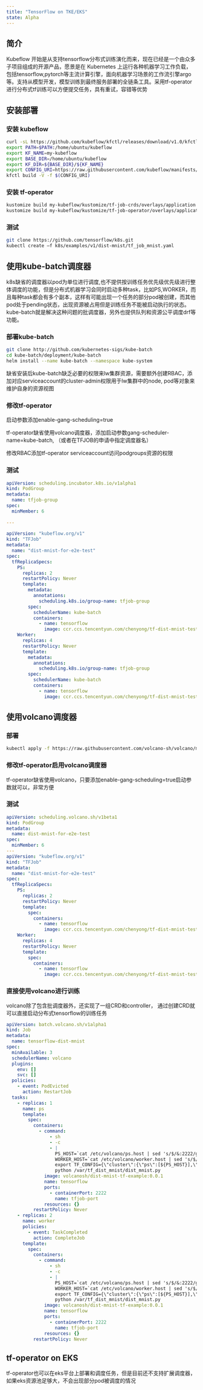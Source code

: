 ```yaml
---
title: "TensorFlow on TKE/EKS"
state: Alpha
---
```


## 简介

Kubeflow 开始是从支持tensorflow分布式训练演化而来，现在已经是一个由众多子项目组成的开源产品，愿景是在 Kubernetes 上运行各种机器学习工作负载， 包括tensorflow,pytorch等主流计算引擎，面向机器学习场景的工作流引擎argo等。支持从模型开发，模型训练到最终服务部署的全链条工具。采用tf-operator进行分布式tf训练可以方便提交任务，具有重试，容错等优势

## 安装部署

### 安装 kubeflow

``` bash
curl -sL https://github.com/kubeflow/kfctl/releases/download/v1.0/kfctl_v1.0-0-g94c35cf_linux.tar.gz | tar -xzvf -C /home/ubuntu/kubeflow
export PATH=$PATH:/home/ubuntu/kubeflow
export KF_NAME=my-kubeflow
export BASE_DIR=/home/ubuntu/kubeflow
export KF_DIR=${BASE_DIR}/${KF_NAME}
export CONFIG_URI=https://raw.githubusercontent.com/kubeflow/manifests/v1.0-branch/kfdef/kfctl_k8s_istio.v1.0.0.yaml
kfctl build -V -f $(CONFIG_URI)
```

###  安装 tf-operator

``` bash
kustomize build my-kubeflow/kustomize/tf-job-crds/overlays/application | kubectl create –f -
kustomize build my-kubeflow/kustomize/tf-job-operator/overlays/application | kubectl create –f
```

### 测试

``` bash
git clone https://github.com/tensorflow/k8s.git
kubectl create –f k8s/examples/v1/dist-mnist/tf_job_mnist.yaml
```

## 使用kube-batch调度器

k8s缺省的调度器以pod为单位进行调度,也不提供按训练任务优先级优先级进行整体调度的功能，但是分布式机器学习会同时启动多种task，比如PS,WORKER，而且每种task都会有多个副本，这样有可能出现一个任务的部分pod被创建，而其他pod处于pending状态，出现资源被占用但是训练任务不能被启动执行的状态。kube-batch就是解决这种问题的批调度器，另外也提供队列和资源公平调度drf等功能。


### 部署kube-batch

``` bash
git clone http://github.com/kubernetes-sigs/kube-batch
cd kube-batch/deployment/kube-batch
helm install --name kube-batch --namespace kube-system
```

缺省安装后kube-batch缺乏必要的权限来lw集群资源，需要额外创建RBAC，添加对应serviceaccount的cluster-admin权限用于lw集群中的node, pod等对象来维护自身的资源视图

### 修改tf-operator

启动参数添加enable-gang-scheduling=true

tf-operator缺省使用volcano调度器，添加启动参数gang-scheduler-name=kube-batch, （或者在TFJOB的申请中指定调度器名）

修改RBAC添加tf-operator serviceaccount访问podgroups资源的权限

### 测试

``` yaml
apiVersion: scheduling.incubator.k8s.io/v1alpha1
kind: PodGroup
metadata:
  name: tfjob-group
spec:
  minMember: 6
 
---
 
apiVersion: "kubeflow.org/v1"
kind: "TFJob"
metadata:
  name: "dist-mnist-for-e2e-test"
spec:
  tfReplicaSpecs:
    PS:
      replicas: 2
      restartPolicy: Never
      template:
        metadata:
          annotations:
            scheduling.k8s.io/group-name: tfjob-group
        spec:
          schedulerName: kube-batch
          containers:
            - name: tensorflow
              image: ccr.ccs.tencentyun.com/chenyong/tf-dist-mnist-test:1.0
    Worker:
      replicas: 4
      restartPolicy: Never
      template:
        metadata:
          annotations:
            scheduling.k8s.io/group-name: tfjob-group
        spec:
          schedulerName: kube-batch
          containers:
            - name: tensorflow
              image: ccr.ccs.tencentyun.com/chenyong/tf-dist-mnist-test:1.0
```

## 使用volcano调度器

### 部署

``` bash
kubectl apply -f https://raw.githubusercontent.com/volcano-sh/volcano/master/installer/volcano-development.yaml
```


###  修改tf-operator启用volcano调度器

tf-operator缺省使用volcano，只要添加enable-gang-scheduling=true启动参数就可以，非常方便

###  测试

``` yaml
apiVersion: scheduling.volcano.sh/v1beta1
kind: PodGroup
metadata:
  name: dist-mnist-for-e2e-test
spec:
  minMember: 6
---
apiVersion: "kubeflow.org/v1"
kind: "TFJob"
metadata:
  name: "dist-mnist-for-e2e-test"
spec:
  tfReplicaSpecs:
    PS:
      replicas: 2
      restartPolicy: Never
      template:
        spec:
          containers:
            - name: tensorflow
              image: ccr.ccs.tencentyun.com/chenyong/tf-dist-mnist-test:1.0
    Worker:
      replicas: 4
      restartPolicy: Never
      template:
        spec:
          containers:
            - name: tensorflow
              image: ccr.ccs.tencentyun.com/chenyong/tf-dist-mnist-test:1.0
```

### 直接使用volcano进行训练

volcano除了包含批调度器外，还实现了一组CRD和controller， 通过创建CRD就可以直接启动分布式tensorflow的训练任务

``` yaml
apiVersion: batch.volcano.sh/v1alpha1
kind: Job
metadata:
  name: tensorflow-dist-mnist
spec:
  minAvailable: 3
  schedulerName: volcano
  plugins:
    env: []
    svc: []
  policies:
    - event: PodEvicted
      action: RestartJob
  tasks:
    - replicas: 1
      name: ps
      template:
        spec:
          containers:
            - command:
                - sh
                - -c
                - |
                  PS_HOST=`cat /etc/volcano/ps.host | sed 's/$/&:2222/g' | sed 's/^/"/;s/$/"/' | tr "\n" ","`;
                  WORKER_HOST=`cat /etc/volcano/worker.host | sed 's/$/&:2222/g' | sed 's/^/"/;s/$/"/' | tr "\n" ","`;
                  export TF_CONFIG={\"cluster\":{\"ps\":[${PS_HOST}],\"worker\":[${WORKER_HOST}]},\"task\":{\"type\":\"ps\",\"index\":${VK_TASK_INDEX}},\"environment\":\"cloud\"};
                  python /var/tf_dist_mnist/dist_mnist.py
              image: volcanosh/dist-mnist-tf-example:0.0.1
              name: tensorflow
              ports:
                - containerPort: 2222
                  name: tfjob-port
              resources: {}
          restartPolicy: Never
    - replicas: 2
      name: worker
      policies:
        - event: TaskCompleted
          action: CompleteJob
      template:
        spec:
          containers:
            - command:
                - sh
                - -c
                - |
                  PS_HOST=`cat /etc/volcano/ps.host | sed 's/$/&:2222/g' | sed 's/^/"/;s/$/"/' | tr "\n" ","`;
                  WORKER_HOST=`cat /etc/volcano/worker.host | sed 's/$/&:2222/g' | sed 's/^/"/;s/$/"/' | tr "\n" ","`;
                  export TF_CONFIG={\"cluster\":{\"ps\":[${PS_HOST}],\"worker\":[${WORKER_HOST}]},\"task\":{\"type\":\"worker\",\"index\":${VK_TASK_INDEX}},\"environment\":\"cloud\"};
                  python /var/tf_dist_mnist/dist_mnist.py
              image: volcanosh/dist-mnist-tf-example:0.0.1
              name: tensorflow
              ports:
                - containerPort: 2222
                  name: tfjob-port
              resources: {}
          restartPolicy: Never
```

## tf-operator on EKS

tf-operator也可以在eks平台上部署和调度任务，但是目前还不支持扩展调度器，如果eks资源池足够大，不会出现部分pod被调度的情况
